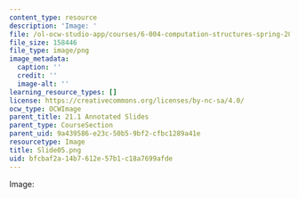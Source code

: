 ```yaml
---
content_type: resource
description: 'Image: '
file: /ol-ocw-studio-app/courses/6-004-computation-structures-spring-2017/bfcbaf2a14b7612e57b1c18a7699afde_Slide05.png
file_size: 158446
file_type: image/png
image_metadata:
  caption: ''
  credit: ''
  image-alt: ''
learning_resource_types: []
license: https://creativecommons.org/licenses/by-nc-sa/4.0/
ocw_type: OCWImage
parent_title: 21.1 Annotated Slides
parent_type: CourseSection
parent_uid: 9a439586-e23c-50b5-9bf2-cfbc1289a41e
resourcetype: Image
title: Slide05.png
uid: bfcbaf2a-14b7-612e-57b1-c18a7699afde
---
```

Image: 